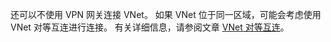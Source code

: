 还可以不使用 VPN 网关连接 VNet。 如果 VNet 位于同一区域，可能会考虑使用 VNet 对等互连进行连接。 有关详细信息，请参阅文章 [VNet 对等互连](../articles/virtual-network/virtual-network-peering-overview.md)。

